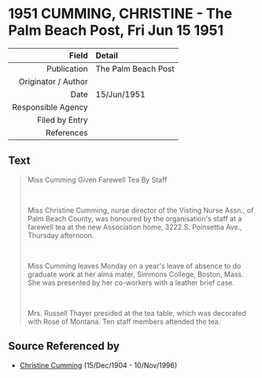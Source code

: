 ﻿---
layout: page
permalink: /sources/s80882098
---

# 1951 CUMMING, CHRISTINE - The Palm Beach Post, Fri Jun 15 1951

Field | Detail
---:|:---
Publication | The Palm Beach Post
Originator / Author | 
Date | 15/Jun/1951
Responsible Agency | 
Filed by Entry | 
References | 

## Text

> Miss Cumming Given Farewell Tea By Staff
>
> <br/>
>
> Miss Christine Cumming, nurse director of the Visting Nurse Assn., of Palm Beach County, was honoured by the organisation's staff at a farewell tea at the new Association home, 3222 S. Poinsettia Ave., Thursday afternoon.
>
> <br/>
>
> Miss Cumming leaves Monday on a year's leave of absence to do graduate work at her alma mater, Simmons College, Boston, Mass. She was presented by her co-workers with a leather brief case.
>
> <br/>
>
> Mrs. Russell Thayer presided at the tea table, which was decorated with Rose of Montana. Ten staff members attended the tea.
>

## Source Referenced by

* [Christine Cumming](../people/@24328630@-christine-cumming-b1904-12-15-d1996-11-10.md) (15/Dec/1904 - 10/Nov/1996)
